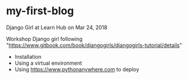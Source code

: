 # my-first-blog
Django Girl at Learn Hub on Mar 24, 2018

Workshop Django girl following "https://www.gitbook.com/book/djangogirls/djangogirls-tutorial/details"
 - Installation
 - Using a virtual environment
 - Using https://www.pythonanywhere.com to deploy
